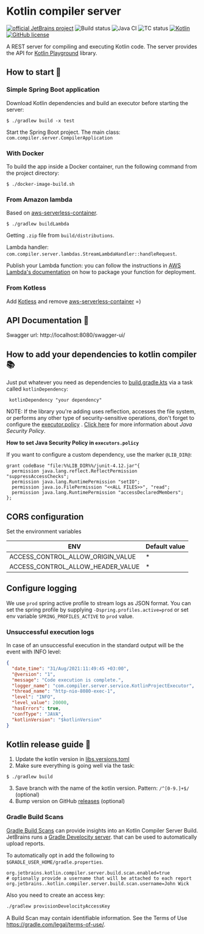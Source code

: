 # Kotlin compiler server

[![official JetBrains project](https://jb.gg/badges/official-plastic.svg)](https://confluence.jetbrains.com/display/ALL/JetBrains+on+GitHub)
![Build status](https://buildserver.labs.intellij.net/app/rest/builds/buildType:id:Kotlin_KotlinSites_Deployments_PlayKotlinlangOrg_Backend_BuildMaster/statusIcon.svg)
![Java CI](https://github.com/JetBrains/kotlin-compiler-server/workflows/Java%20CI/badge.svg)
![TC status](https://img.shields.io/teamcity/build/s/Kotlin_KotlinPlayground_KotlinCompilerServer_Build?label=TeamCity%20build)
[![Kotlin](https://img.shields.io/badge/Kotlin-1.7.20-orange.svg) ](https://kotlinlang.org/)
[![GitHub license](https://img.shields.io/badge/license-Apache%20License%202.0-blue.svg?style=flat)](https://www.apache.org/licenses/LICENSE-2.0)

A REST server for compiling and executing Kotlin code.
The server provides the API for [Kotlin Playground](https://github.com/JetBrains/kotlin-playground) library.

## How to start :checkered_flag:

### Simple Spring Boot application

Download Kotlin dependencies and build an executor before starting the server:

```shell script
$ ./gradlew build -x test 
```

Start the Spring Boot project. The main class: `com.compiler.server.CompilerApplication`

### With Docker

To build the app inside a Docker container, run the following command from the project directory:
```shell
$ ./docker-image-build.sh
```

### From Amazon lambda

Based on [aws-serverless-container](https://github.com/awslabs/aws-serverless-java-container).

```shell script
$ ./gradlew buildLambda
```

Getting `.zip` file from `build/distributions`.

Lambda handler: `com.compiler.server.lambdas.StreamLambdaHandler::handleRequest`.

Publish your Lambda function: you can follow the instructions
in [AWS Lambda's documentation](https://docs.aws.amazon.com/lambda/latest/dg/lambda-java-how-to-create-deployment-package.html)
on how to package your function for deployment.

### From Kotless

Add [Kotless](https://github.com/JetBrains/kotless) and
remove [aws-serverless-container](https://github.com/awslabs/aws-serverless-java-container) =)

## API Documentation :page_with_curl:

Swagger url: http://localhost:8080/swagger-ui/

## How to add your dependencies to kotlin compiler :books:

Just put whatever you need as dependencies
to [build.gradle.kts](https://github.com/JetBrains/kotlin-compiler-server/blob/master/build.gradle.kts) via a
task called `kotlinDependency`:

```
 kotlinDependency "your dependency"
```

NOTE: If the library you're adding uses reflection, accesses the file system, or performs any other type of
security-sensitive operations, don't forget to
configure
the [executor.policy](https://github.com/JetBrains/kotlin-compiler-server/blob/master/executor.policy)
. [Click here](https://docs.oracle.com/javase/7/docs/technotes/guides/security/PolicyFiles.html) for more information
about *Java Security Policy*.

**How to set Java Security Policy in `executors.policy`**

If you want to configure a custom dependency, use the marker `@LIB_DIR@`:

```
grant codeBase "file:%%LIB_DIR%%/junit-4.12.jar"{
  permission java.lang.reflect.ReflectPermission "suppressAccessChecks";
  permission java.lang.RuntimePermission "setIO";
  permission java.io.FilePermission "<<ALL FILES>>", "read";
  permission java.lang.RuntimePermission "accessDeclaredMembers";
};
```

## CORS configuration

Set the environment variables

| ENV                               | Default value |
|-----------------------------------|---------------|
| ACCESS_CONTROL_ALLOW_ORIGIN_VALUE | *             |
| ACCESS_CONTROL_ALLOW_HEADER_VALUE | *             |

## Configure logging

We use `prod` spring active profile to stream logs as JSON format.
You can set the spring profile by supplying `-Dspring.profiles.active=prod` or set env variable `SPRING_PROFILES_ACTIVE` to `prod` value.

### Unsuccessful execution logs

In case of an unsuccessful execution in the standard output will be the event with INFO level:

```json
{
  "date_time": "31/Aug/2021:11:49:45 +03:00",
  "@version": "1",
  "message": "Code execution is complete.",
  "logger_name": "com.compiler.server.service.KotlinProjectExecutor",
  "thread_name": "http-nio-8080-exec-1",
  "level": "INFO",
  "level_value": 20000,
  "hasErrors": true,
  "confType": "JAVA",
  "kotlinVersion": "$kotlinVersion"
}
```

## Kotlin release guide :rocket:

1) Update the kotlin version
   in [libs.versions.toml](https://github.com/JetBrains/kotlin-compiler-server/blob/master/gradle/libs.versions.toml)
2) Make sure everything is going well via the task:

```shell script
$ ./gradlew build
```

3) Save branch with the name of the kotlin version. Pattern: `/^[0-9.]+$/`  (optional)
4) Bump version on GitHub [releases](https://github.com/JetBrains/kotlin-compiler-server/releases) (optional)

### Gradle Build Scans

[Gradle Build Scans](https://scans.gradle.com/) can provide insights into an Kotlin Compiler Server Build.
JetBrains runs a [Gradle Develocity server](https://ge.jetbrains.com/scans?search.rootProjectNames=kotlinx-atomicfu).
that can be used to automatically upload reports.

To automatically opt in add the following to `$GRADLE_USER_HOME/gradle.properties`.

```properties
org.jetbrains.kotlin.compiler.server.build.scan.enabled=true
# optionally provide a username that will be attached to each report
org.jetbrains..kotlin.compiler.server.build.scan.username=John Wick
```

Also you need to create an access key:
```bash
./gradlew provisionDevelocityAccessKey
```

A Build Scan may contain identifiable information. See the Terms of Use https://gradle.com/legal/terms-of-use/.
